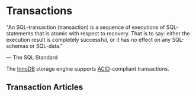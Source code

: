
# Transactions

"An SQL-transaction (transaction) is a sequence of executions of SQL-statements that is atomic with respect to recovery. That is to say: either the execution result is completely successful, or it has no effect on any SQL-schemas or SQL-data."


— The SQL Standard


The [InnoDB](../../../storage-engines/innodb/README.md) storage engine supports [ACID](https://app.gitbook.com/s/WCInJQ9cmGjq1lsTG91E/learning-and-training/training-and-tutorials/intermediate-mariadb-articles/database-theory/acid-concurrency-control-with-transactions)-compliant transactions.


## Transaction Articles

